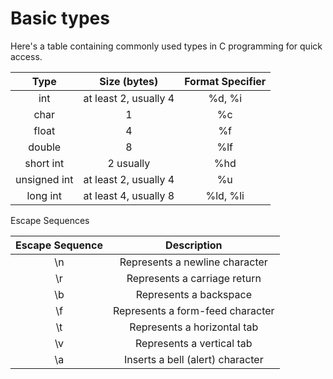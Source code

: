 # Basic types

Here's a table containing commonly used types in C programming for quick access.

|     Type     |      Size (bytes)     | Format Specifier |
|:------------:|:---------------------:|:----------------:|
|      int     | at least 2, usually 4 |      %d, %i      |
|     char     |           1           |        %c        |
|     float    |           4           |        %f        |
|    double    |           8           |        %lf       |
|   short int  |       2 usually       |        %hd       |
| unsigned int | at least 2, usually 4 |        %u        |
|   long int   | at least 4, usually 8 |     %ld, %li     |

Escape Sequences

| Escape Sequence |            Description           |
|:---------------:|:--------------------------------:|
| \n              | Represents a newline character   |
| \r              | Represents a carriage return     |
| \b              | Represents a backspace           |
| \f              | Represents a form-feed character |
| \t              | Represents a horizontal tab      |
| \v              | Represents a vertical tab        |
| \a              | Inserts a bell (alert) character |